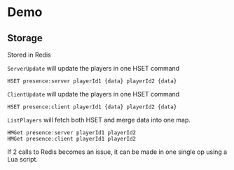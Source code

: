 # Demo

## Storage

Stored in Redis

`ServerUpdate` will update the players in one HSET command
```
HSET presence:server playerId1 {data} playerId2 {data}
```

`ClientUpdate` will update the players in one HSET command
```
HSET presence:client playerId1 {data} playerId2 {data}
```

`ListPlayers` will fetch both HSET and merge data into one map.
```
HMGet presence:server playerId1 playerId2
HMGet presence:client playerId1 playerId2
```

If 2 calls to Redis becomes an issue, it can be made in one single op using a Lua script.
